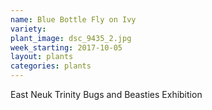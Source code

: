 ```yaml
---
name: Blue Bottle Fly on Ivy
variety: 
plant_image: dsc_9435_2.jpg
week_starting: 2017-10-05
layout: plants 
categories: plants 
---
```

East Neuk Trinity Bugs and Beasties Exhibition
